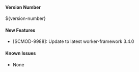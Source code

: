 #### Version Number
${version-number}

#### New Features
- [SCMOD-9988]: Update to latest worker-framework 3.4.0

#### Known Issues
- None
